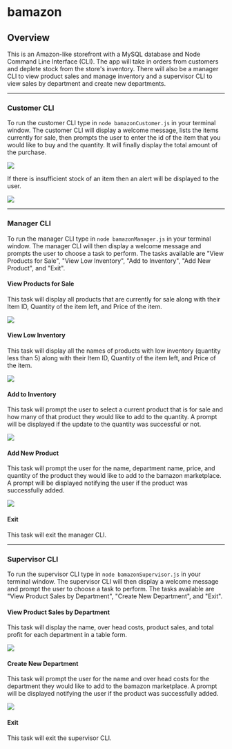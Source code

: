 # bamazon

## Overview

This is an Amazon-like storefront with a MySQL database and Node Command Line Interface (CLI). The app will take in orders from customers and deplete stock from the store's inventory. There will also be a manager CLI to view product sales and manage inventory and a supervisor CLI to view sales by department and create new departments. 

---

### Customer CLI

To run the customer CLI type in `node bamazonCustomer.js` in your terminal window. The customer CLI will display a welcome message, lists the items currently for sale, then prompts the user to enter the id of the item that you would like to buy and the quantity. It will finally display the total amount of the purchase. 

![](demo_gifs/bamazonCustomerDemo.gif)

If there is insufficient stock of an item then an alert will be displayed to the user. 

![](demo_gifs/bamazonCustomerInsufficientStock.gif)

---

### Manager CLI

To run the manager CLI type in `node bamazonManager.js` in your terminal window. The manager CLI will then display a welcome message and prompts the user to choose a task to perform. The tasks available are "View Products for Sale", "View Low Inventory", "Add to Inventory", "Add New Product", and "Exit". 

#### View Products for Sale

This task will display all products that are currently for sale along with their Item ID, Quantity of the item left, and Price of the item. 

![](demo_gifs/bamazonManagerDemo1.gif)

#### View Low Inventory

This task will display all the names of products with low inventory (quantity less than 5) along with their Item ID, Quantity of the item left, and Price of the item. 

![](demo_gifs/bamazonManagerDemo2.gif)

#### Add to Inventory

This task will prompt the user to select a current product that is for sale and how many of that product they would like to add to the quantity. A prompt will be displayed if the update to the quantity was successful or not. 

![](demo_gifs/bamazonManagerDemo3.gif)

#### Add New Product

This task will prompt the user for the name, department name, price, and quantity of the product they would like to add to the bamazon marketplace. A prompt will be displayed notifying the user if the product was successfully added. 

![](demo_gifs/bamazonManagerDemo4.gif)

#### Exit

This task will exit the manager CLI. 

---

### Supervisor CLI

To run the supervisor CLI type in `node bamazonSupervisor.js` in your terminal window. The supervisor CLI will then display a welcome message and prompt the user to choose a task to perform. The tasks available are "View Product Sales by Department", "Create New Department", and "Exit". 

#### View Product Sales by Department

This task will display the name, over head costs, product sales, and total profit for each department in a table form. 

![](demo_gifs/bamazonSupervisorDemo1.gif)

#### Create New Department

This task will prompt the user for the name and over head costs for the department they would like to add to the bamazon marketplace. A prompt will be displayed notifying the user if the product was successfully added. 

![](demo_gifs/bamazonSupervisorDemo2.gif)

#### Exit

This task will exit the supervisor CLI. 